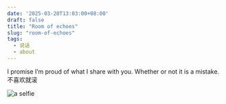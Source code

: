 ```yaml
---
date: '2025-03-20T13:03:00+08:00'
draft: false
title: "Room of echoes"
slug: "room-of-echoes"
tags:
  - 说话
  - about
---
```


I promise I’m proud of what I share with you. Whether or not it is a mistake. 不喜欢就滚

![a selfie](https://pic.imgdd.cc/item/67dba517218de299ca935ccb.jpg)
